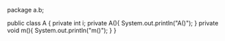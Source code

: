 package a.b;

public class A {
    private int i;
    private A(){
        System.out.println("A()");
    }
    private void m(){
        System.out.println("m()");
    }
} 